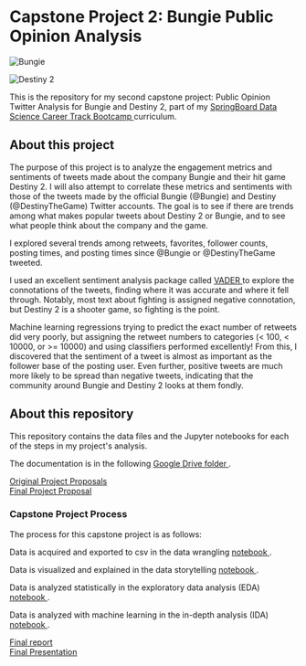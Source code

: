 # Capstone Project 2: Bungie Public Opinion Analysis

![Bungie](https://www.bungie.net/img/bungie_styleguide/logos-lightversion-solidswoosh.png)

![Destiny 2](http://www.psnation.com/wp-content/uploads/2017/03/Destiny-2.jpg)

This is the repository for my second capstone project: Public Opinion Twitter Analysis for Bungie and Destiny 2, part of my <a href='https://www.springboard.com/workshops/data-science-career-track-course/'>
  SpringBoard Data Science Career Track Bootcamp
</a> curriculum.

## About this project

The purpose of this project is to analyze the engagement metrics and sentiments of tweets made about the company Bungie and their hit game Destiny 2. I will also attempt to correlate these metrics and sentiments with those of the tweets made by the official Bungie (@Bungie) and Destiny (@DestinyTheGame) Twitter accounts. The goal is to see if there are trends among what makes popular tweets about Destiny 2 or Bungie, and to see what people think about the company and the game.

I explored several trends among retweets, favorites, follower counts, posting times, and posting times since @Bungie or @DestinyTheGame tweeted. 

I used an excellent sentiment analysis package called
<a href='https://github.com/cjhutto/vaderSentiment'>
  VADER
</a>
to explore the connotations of the tweets, finding where it was accurate and where it fell through. Notably, most text about fighting is assigned negative connotation, but Destiny 2 is a shooter game, so fighting is the point.

Machine learning regressions trying to predict the exact number of retweets did very poorly, but assigning the retweet numbers to categories (< 100, < 10000, or >= 10000) and using classifiers performed excellently! From this, I discovered that the sentiment of a tweet is almost as important as the follower base of the posting user. Even further, positive tweets are much more likely to be spread than negative tweets, indicating that the community around Bungie and Destiny 2 looks at them fondly.

## About this repository

This repository contains the data files and the Jupyter notebooks for each of the steps in my project's analysis.

The documentation is in the following
<a href='https://drive.google.com/drive/folders/1_DH7jWmtUbsXEn3nO4kUtrzr54isCP0P?usp=sharing'>
  Google Drive folder
</a>.

<a href='https://docs.google.com/document/d/1UwVEpFjcgC2fUcAw37QPbU8hVG6iyC2QOmcPCQZJb48/edit?usp=sharing'>
  Original Project Proposals 
</a>
<br>
<a href='https://docs.google.com/document/d/1N9RLg7MNZEp9dXRO0IY2DsX3aF7VKjsrUi38YlHKgU0/edit?usp=sharing'>
  Final Project Proposal
</a>

### Capstone Project Process
The process for this capstone project is as follows:

Data is acquired and exported to csv in the data wrangling 
<a href='https://github.com/salvis2/SpringboardAlvis/blob/master/capstone_project_2/notebooks/twitter_api_data_wrangling.ipynb'>
  notebook
</a>.

Data is visualized and explained in the data storytelling 
<a href='https://github.com/salvis2/SpringboardAlvis/blob/master/capstone_project_2/notebooks/twitter_project_data_storytelling.ipynb'>
  notebook
</a>.

Data is analyzed statistically in the exploratory data analysis (EDA) 
<a href='https://github.com/salvis2/SpringboardAlvis/blob/master/capstone_project_2/notebooks/twitter_project_eda.ipynb'>
  notebook
</a>.

Data is analyzed with machine learning in the in-depth analysis (IDA)
<a href='https://github.com/salvis2/SpringboardAlvis/blob/master/capstone_project_2/notebooks/twitter_project_ida.ipynb'>
  notebook
</a>.

<a href='https://github.com/salvis2/SpringboardAlvis/blob/master/capstone_project_2/reports/capstone_project_2_final_report.pdf'>
  Final report
</a>
<br>
<a href='https://github.com/salvis2/SpringboardAlvis/blob/master/capstone_project_2/reports/capstone_project_2_presentation.pdf'>
  Final Presentation
</a>
